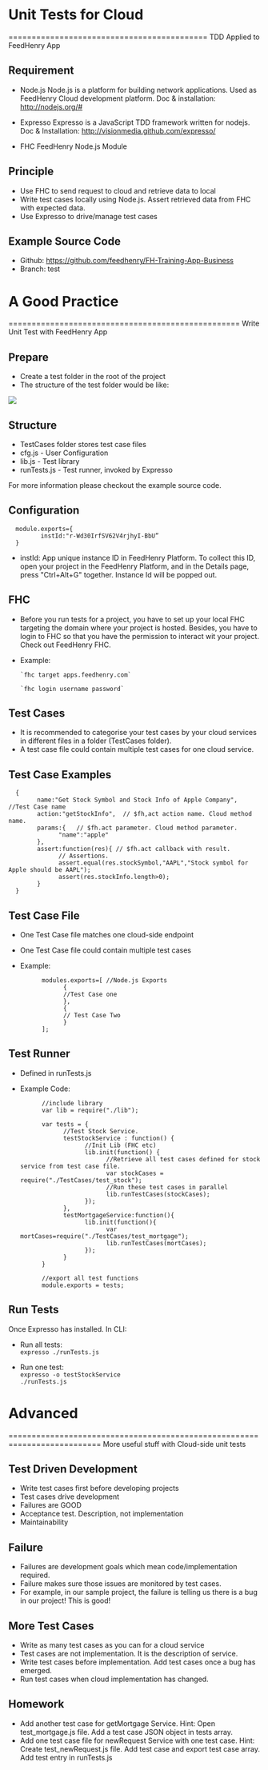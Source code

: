 # Unit Tests for Cloud
===========================================
TDD Applied to FeedHenry App


## Requirement

* Node.js
      Node.js is a platform for building network applications. Used as FeedHenry Cloud development platform.
      Doc & installation: http://nodejs.org/#

* Expresso
      Expresso is a JavaScript TDD framework written for nodejs. 
      Doc & Installation: http://visionmedia.github.com/expresso/

* FHC
      FeedHenry Node.js Module


## Principle

* Use FHC to send request to cloud and retrieve data to local
* Write test cases locally using Node.js. Assert retrieved data from FHC with expected data.
* Use Expresso to drive/manage test cases


## Example Source Code

* Github: https://github.com/feedhenry/FH-Training-App-Business
* Branch: test
  
  
  
  
  
# A Good Practice
==================================================
Write Unit Test with FeedHenry App


## Prepare

* Create a test folder in the root of the project
* The structure of the test folder would be like:
<img src="https://github.com/keyang-feedhenry/Business/raw/test/docs/structure.png"/>


## Structure

* TestCases folder stores test case files
* cfg.js - User Configuration
* lib.js - Test library
* runTests.js - Test runner, invoked by Expresso

For more information please checkout the example source code.


## Configuration

      module.exports={
             instId:"r-Wd30IrfSV62V4rjhyI-BbU”
      }

* instId: App unique instance ID in FeedHenry Platform. To collect this ID, open your project in the FeedHenry Platform, and
  in the Details page, press "Ctrl+Alt+G" together. Instance Id will be popped out.


## FHC

* Before you run tests for a project, you have to set up your local FHC targeting the domain where your project is hosted.
  Besides, you have to login to FHC so that you have the permission to interact wit your project. Check out FeedHenry FHC.

* Example:

      `fhc target apps.feedhenry.com`

      `fhc login username password`


## Test Cases

* It is recommended to categorise your test cases by your cloud services in different files in a folder (TestCases folder).
* A test case file could contain multiple test cases for one cloud service.


## Test Case Examples

      {
            name:"Get Stock Symbol and Stock Info of Apple Company", //Test Case name
            action:"getStockInfo",  // $fh,act action name. Cloud method name.
            params:{   // $fh.act parameter. Cloud method parameter.
                  "name":"apple"
            },
            assert:function(res){ // $fh.act callback with result.
                  // Assertions.
                  assert.equal(res.stockSymbol,"AAPL","Stock symbol for Apple should be AAPL");
                  assert(res.stockInfo.length>0);
            }
      }


## Test Case File

* One Test Case file matches one cloud-side endpoint
* One Test Case file could contain multiple test cases
* Example:

            modules.exports=[ //Node.js Exports
                  {
                  //Test Case one
                  },
                  {
                  // Test Case Two
                  }
            ];


## Test Runner

* Defined in runTests.js
* Example Code:

            //include library
            var lib = require("./lib"); 

            var tests = {
                  //Test Stock Service.
                  testStockService : function() {
                        //Init Lib (FHC etc)
                        lib.init(function() {
                              //Retrieve all test cases defined for stock service from test case file.
                              var stockCases = require("./TestCases/test_stock");
                              //Run these test cases in parallel
                              lib.runTestCases(stockCases);
                        });
                  },
                  testMortgageService:function(){
                        lib.init(function(){
                              var mortCases=require("./TestCases/test_mortgage");
                              lib.runTestCases(mortCases);
                        });
                  }
            }

            //export all test functions
            module.exports = tests;


## Run Tests

Once Expresso has installed. In CLI:

* Run all tests:  
    `expresso ./runTests.js`

* Run one test:  
    `expresso -o testStockService`  
    `./runTests.js`
  
  
  
  
  
# Advanced
==========================================================================
More useful stuff with Cloud-side unit tests


## Test Driven Development

* Write test cases first before developing projects
* Test cases drive development
* Failures are GOOD
* Acceptance test. Description, not implementation
* Maintainability


## Failure

* Failures are development goals which mean code/implementation required.
* Failure makes sure those issues are monitored by test cases.
* For example, in our sample project, the failure is telling us there is a bug in our project! This is good!


## More Test Cases

* Write as many test cases as you can for a cloud service
* Test cases are not implementation. It is the description of service.
* Write test cases before implementation. Add test cases once a bug has emerged.
* Run test cases when cloud implementation has changed.


## Homework

* Add another test case for getMortgage Service.
      Hint:       Open test_mortgage.js file. Add a test case JSON object in tests array.
* Add one test case file for newRequest Service with one test case.
      Hint:       Create test_newRequest.js file. Add test case and export test case array.
                  Add test entry in runTests.js